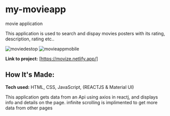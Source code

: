 # my-movieapp
movie application

This application is used to search and dispay movies posters with its rating, description, rating etc..


![moviedestop](https://github.com/thatkhay/my-movieapp/assets/117424081/79da0cb2-2152-4669-b358-7f0d13dee1ad)
![movieappmobile](https://github.com/thatkhay/my-movieapp/assets/117424081/bca29818-16a5-4b17-b7e7-855bea4a19d2)

**Link to project:** [https://movize.netlify.app/]



## How It's Made:

**Tech used:** HTML, CSS, JavaScript, (REACTJS & Material UI)

This application gets data from an Api using axios in reactj, and displays info and details on the page. infinite scrolling is implimented to get more data from other pages



